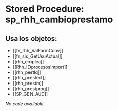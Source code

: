 # Stored Procedure: sp_rhh_cambioprestamo

## Usa los objetos:
- [[fn_rhh_ValParmConv]]
- [[fn_sis_GetUsuActual]]
- [[rhh_emplea]]
- [[Rhh_IDprocesosImport]]
- [[rhh_pertlq]]
- [[rhh_prestext]]
- [[rhh_prestm]]
- [[rhh_prestprog]]
- [[SP_GEN_AUD]]

*No code available.*

